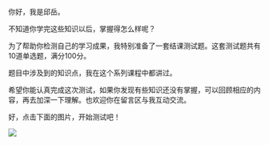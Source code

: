 你好，我是邱岳。

不知道你学完这些知识以后，掌握得怎么样呢？

为了帮助你检测自己的学习成果，我特别准备了一套结课测试题。这套测试题共有10道单选题，满分100分。

题目中涉及到的知识点，我在这个系列课程中都讲过。

希望你能认真完成这次测试，如果你发现有些知识还没有掌握，可以回顾相应的内容，再去加深一下理解。也欢迎你在留言区与我互动交流。

好，点击下面的图片，开始测试吧！

[![](https://static001.geekbang.org/resource/image/28/a4/28d1be62669b4f3cc01c36466bf811a4.png?wh=1142*201)](http://time.geekbang.org/quiz/intro?act_id=183&exam_id=428)